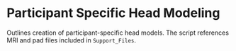 # Participant Specific Head Modeling

Outlines creation of participant-specific head models. The script references MRI and pad files included in `Support_Files`.
